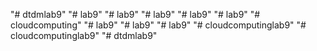 "# dtdmlab9" 
"# lab9" 
"# lab9" 
"# lab9" 
"# lab9" 
"# lab9" 
"# cloudcomputing" 
"# lab9" 
"# lab9" 
"# lab9" 
"# cloudcomputinglab9" 
"# cloudcomputinglab9" 
"# dtdmlab9" 
